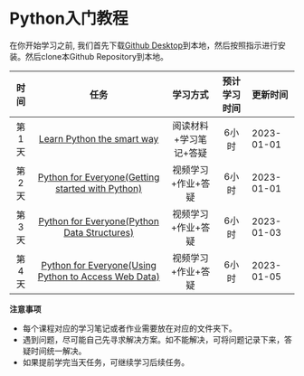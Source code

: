 # Python入门教程

 在你开始学习之前, 我们首先下载[Github Desktop](https://desktop.github.com/)到本地，然后按照指示进行安装。然后clone本Github Repository到本地。

 
| 时间 |   任务     | 学习方式     |预计学习时间     |  更新时间|
|:--------:|:-------:|:-------:|:-------:|:-------|
|第1天|[Learn Python the smart way](https://github.com/datawhalechina/learn-python-the-smart-way)| 阅读材料+学习笔记+答疑 | 6小时|2023-01-01
|第2天|[Python for Everyone(Getting started with Python)](https://www.coursera.org/learn/python?specialization=python)| 视频学习+作业+答疑 | 6小时|2023-01-01
|第3天|[Python for Everyone(Python Data Structures)](https://www.coursera.org/learn/python-data?specialization=python)| 视频学习+作业+答疑 | 6小时|2023-01-03
|第4天|[Python for Everyone(Using Python to Access Web Data)](https://www.coursera.org/learn/python-network-data?specialization=python)| 视频学习+作业+答疑 | 6小时|2023-01-05


**注意事项**

- 每个课程对应的学习笔记或者作业需要放在对应的文件夹下。
- 遇到问题，尽可能自己先寻求解决方案。如不能解决，可将问题记录下来，答疑时间统一解决。
- 如果提前学完当天任务，可继续学习后续任务。








